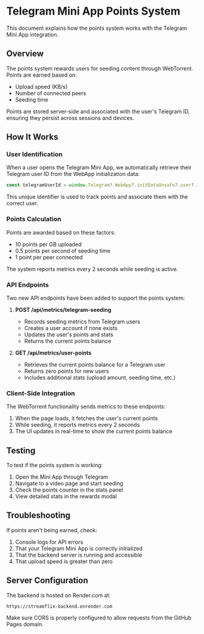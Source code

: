 # Telegram Mini App Points System

This document explains how the points system works with the Telegram Mini App integration.

## Overview

The points system rewards users for seeding content through WebTorrent. Points are earned based on:
- Upload speed (KB/s)
- Number of connected peers
- Seeding time

Points are stored server-side and associated with the user's Telegram ID, ensuring they persist across sessions and devices.

## How It Works

### User Identification

When a user opens the Telegram Mini App, we automatically retrieve their Telegram user ID from the WebApp initialization data:

```javascript
const telegramUserId = window.Telegram?.WebApp?.initDataUnsafe?.user?.id;
```

This unique identifier is used to track points and associate them with the correct user.

### Points Calculation

Points are awarded based on these factors:
- 10 points per GB uploaded
- 0.5 points per second of seeding time
- 1 point per peer connected

The system reports metrics every 2 seconds while seeding is active.

### API Endpoints

Two new API endpoints have been added to support the points system:

1. **POST /api/metrics/telegram-seeding**
   - Records seeding metrics from Telegram users
   - Creates a user account if none exists
   - Updates the user's points and stats
   - Returns the current points balance

2. **GET /api/metrics/user-points**
   - Retrieves the current points balance for a Telegram user
   - Returns zero points for new users
   - Includes additional stats (upload amount, seeding time, etc.)

### Client-Side Integration

The WebTorrent functionality sends metrics to these endpoints:

1. When the page loads, it fetches the user's current points
2. While seeding, it reports metrics every 2 seconds
3. The UI updates in real-time to show the current points balance

## Testing

To test if the points system is working:

1. Open the Mini App through Telegram
2. Navigate to a video page and start seeding
3. Check the points counter in the stats panel
4. View detailed stats in the rewards modal

## Troubleshooting

If points aren't being earned, check:

1. Console logs for API errors
2. That your Telegram Mini App is correctly initialized
3. That the backend server is running and accessible
4. That upload speed is greater than zero

## Server Configuration

The backend is hosted on Render.com at:
```
https://streamflix-backend.onrender.com
```

Make sure CORS is properly configured to allow requests from the GitHub Pages domain. 